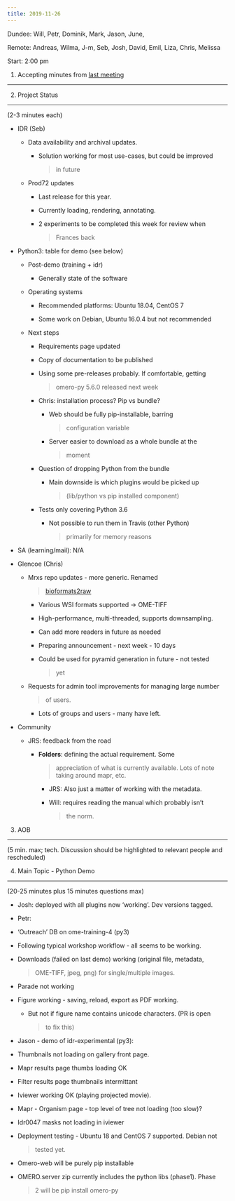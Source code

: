 ```yaml
---
title: 2019-11-26
---
```


Dundee: Will, Petr, Dominik, Mark, Jason, June,

Remote: Andreas, Wilma, J-m, Seb, Josh, David, Emil, Liza, Chris,
Melissa

Start: 2:00 pm

1. Accepting minutes from [<u>last meeting</u>](https://drive.google.com/open?id=1TndXeC3wQSZVEaB5ZGpEAaPRl1QAufSI)
-------------------------------------------------------------------------------------------------------------------

2. Project Status
-----------------

(2-3 minutes each)

-   IDR (Seb)

    -   Data availability and archival updates.

        -   Solution working for most use-cases, but could be improved
            > in future

    -   Prod72 updates

        -   Last release for this year.

        -   Currently loading, rendering, annotating.

        -   2 experiments to be completed this week for review when
            > Frances back

-   Python3: table for demo (see below)

    -   Post-demo (training + idr)

        -   Generally state of the software

    -   Operating systems

        -   Recommended platforms: Ubuntu 18.04, CentOS 7

        -   Some work on Debian, Ubuntu 16.0.4 but not recommended

    -   Next steps

        -   Requirements page updated

        -   Copy of documentation to be published

        -   Using some pre-releases probably. If comfortable, getting
            > omero-py 5.6.0 released next week

        -   Chris: installation process? Pip vs bundle?

            -   Web should be fully pip-installable, barring
                > configuration variable

            -   Server easier to download as a whole bundle at the
                > moment

        -   Question of dropping Python from the bundle

            -   Main downside is which plugins would be picked up
                > (lib/python vs pip installed component)

        -   Tests only covering Python 3.6

            -   Not possible to run them in Travis (other Python)
                > primarily for memory reasons

-   SA (learning/mail): N/A

-   Glencoe (Chris)

    -   Mrxs repo updates - more generic. Renamed
        > [<u>bioformats2raw</u>](https://github.com/glencoesoftware/bioformats2raw)

        -   Various WSI formats supported -&gt; OME-TIFF

        -   High-performance, multi-threaded, supports downsampling.

        -   Can add more readers in future as needed

        -   Preparing announcement - next week - 10 days

        -   Could be used for pyramid generation in future - not tested
            > yet

    -   Requests for admin tool improvements for managing large number
        > of users.

        -   Lots of groups and users - many have left.

-   Community

    -   JRS: feedback from the road

        -   **Folders**: defining the actual requirement. Some
            > appreciation of what is currently available. Lots of note
            > taking around mapr, etc.

            -   JRS: Also just a matter of working with the metadata.

            -   Will: requires reading the manual which probably isn’t
                > the norm.

3. AOB
------

(5 min. max; tech. Discussion should be highlighted to relevant people
and rescheduled)

4. Main Topic - Python Demo
---------------------------

(20-25 minutes plus 15 minutes questions max)

-   Josh: deployed with all plugins now ‘working’. Dev versions tagged.

-   Petr:

-   ‘Outreach’ DB on ome-training-4 (py3)

-   Following typical workshop workflow - all seems to be working.

-   Downloads (failed on last demo) working (original file, metadata,
    > OME-TIFF, jpeg, png) for single/multiple images.

-   Parade not working

-   Figure working - saving, reload, export as PDF working.

    -   But not if figure name contains unicode characters. (PR is open
        > to fix this)

-   Jason - demo of idr-experimental (py3):

-   Thumbnails not loading on gallery front page.

-   Mapr results page thumbs loading OK

-   Filter results page thumbnails intermittant

-   Iviewer working OK (playing projected movie).

-   Mapr - Organism page - top level of tree not loading (too slow)?

-   Idr0047 masks not loading in iviewer

<!-- -->

-   Deployment testing - Ubuntu 18 and CentOS 7 supported. Debian not
    > tested yet.

-   Omero-web will be purely pip installable

-   OMERO.server zip currently includes the python libs (phase1). Phase
    > 2 will be pip install omero-py
